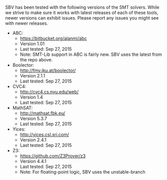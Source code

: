 SBV has been tested with the following versions of the SMT solvers. While we strive to make sure
it works with latest releases of each of these tools, newer versions can exhibit issues. Please
report any issues you might see with newer releases.

  * ABC:
      * https://bitbucket.org/alanmi/abc
      * Version 1.01
      * Last tested: Sep 27, 2015
      * Note: SMT-Lib support in ABC is fairly new. SBV uses the latest from the repo above.
  * Boolector:
      * http://fmv.jku.at/boolector/
      * Version 2.1.1
      * Last tested: Sep 27, 2015
  * CVC4:
      * http://cvc4.cs.nyu.edu/web/
      * Version 1.4
      * Last tested: Sep 27, 2015
  * MathSAT:
      * http://mathsat.fbk.eu/
      * Version 5.3.7
      * Last tested: Sep 27, 2015
  * Yices:
      * http://yices.csl.sri.com/
      * Version 2.4.1
      * Last tested: Sep 27, 2015
  * Z3:
      * https://github.com/Z3Prover/z3
      * Version 4.4.1
      * Last tested: Sep 27, 2015
      * Note: For floating-point logic, SBV uses the unstable-branch
